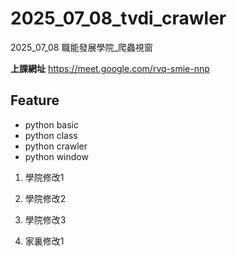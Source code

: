 # __2025_07_08_tvdi_crawler__
2025_07_08 職能發展學院_爬蟲視窗

**上課網址**
https://meet.google.com/rvq-smie-nnp

## Feature

- python basic
- python class
- python crawler
- python window

1. 學院修改1
2. 學院修改2
3. 學院修改3

1. 家裏修改1